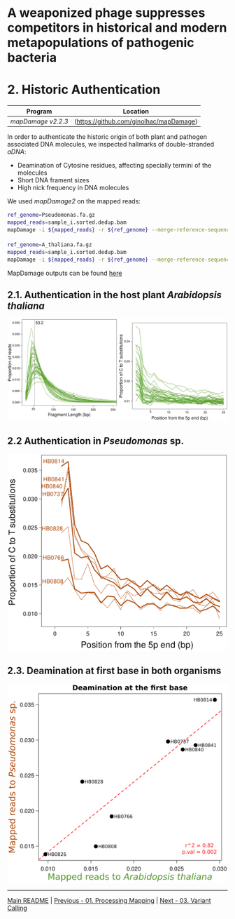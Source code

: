 # A weaponized phage suppresses competitors in historical and modern metapopulations of pathogenic bacteria
# 2. Historic Authentication

Program                  | Location
------------------------ | ----------------------------
*mapDamage v2.2.3*       | (https://github.com/ginolhac/mapDamage)


In order to authenticate the historic origin of both plant and pathogen associated DNA molecules, we inspected hallmarks of double-stranded *aDNA*:
- Deamination of Cytosine residues, affecting specially termini of the molecules
- Short DNA frament sizes
- High nick frequency in DNA molecules

We used *mapDamage2* on the mapped reads:

```bash
ref_genome=Pseudomonas.fa.gz
mapped_reads=sample_i.sorted.dedup.bam
mapDamage -i ${mapped_reads} -r ${ref_genome} --merge-reference-sequences -y 0.1 --no-stats

ref_genome=A_thaliana.fa.gz
mapped_reads=sample_i.sorted.dedup.bam
mapDamage -i ${mapped_reads} -r ${ref_genome} --merge-reference-sequences -y 0.1 --no-stats
```

MapDamage outputs can be found [here](/data/02_Historic_Authentication/)

## 2.1. Authentication in the host plant *Arabidopsis thaliana*

![Athaliana auth](/data/02_Historic_Authentication/Athaliana_Auth.png)

## 2.2 Authentication in *Pseudomonas* sp.

![Pseudomonas auth](/data/02_Historic_Authentication/Pseudomonas_Auth.png)

## 2.3. Deamination at first base in both organisms

![Ath Pseudomonas Deam1Base](/data/02_Historic_Authentication/Athaliana_Pseudomonas_Deam1stbase.png)

---
[Main README](/README.md) | [Previous - 01. Processing Mapping](/01_Processing_Mapping.md) | [Next - 03. Variant Calling](/03_Variant_Calling.md)
